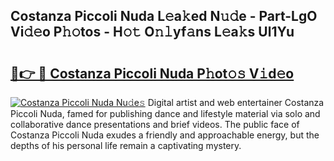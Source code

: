 ## Costanza Piccoli Nuda L𝚎a𝚔ed N𝚞𝚍e - Part-LgO Vi𝚍𝚎o P𝚑𝚘tos - H𝚘𝚝 O𝚗𝚕yf𝚊ns L𝚎a𝚔s Ul1Yu

# <h2><a href="http://kf351a.oniu.top/?m=Costanza+Piccoli+Nuda">🔗👉 🔴 Costanza Piccoli Nuda P𝚑ot𝚘𝚜 V𝚒d𝚎o</a></h2>

[![Costanza Piccoli Nuda Nu𝚍e𝚜](https://i.imgur.com/0qMVB7G.gif)](http://kf351a.oniu.top/?m=Costanza+Piccoli+Nuda)
Digital artist and web entertainer Costanza Piccoli Nuda, famed for publishing dance and lifestyle material via solo and collaborative dance presentations and brief videos. The public face of Costanza Piccoli Nuda exudes a friendly and approachable energy, but the depths of his personal life remain a captivating mystery.  
